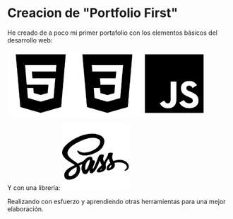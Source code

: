 # Creacion de "Portfolio First"

He creado de a poco mi primer portafolio con los elementos básicos del desarrollo web:

<div style="display:flex">
    <img style="max-width: 30%;" src="./icons/logo-html5.svg" alt="HTML" />
    <img style="max-width: 30%;" src="./icons/logo-css3.svg" alt="CSS" />
    <img style="max-width: 30%;" src="./icons/logo-javascript.svg" alt="JS" />
</div>

Y con una librería:
    <img style="max-width: 30%;" src="./icons/logo-sass.svg" alt="SCSS" />

Realizando con esfuerzo y aprendiendo otras herramientas para una mejor elaboración.
